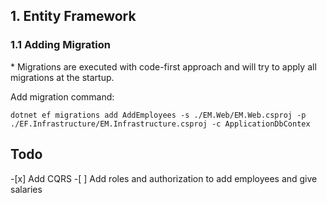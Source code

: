 <h2>1. Entity Framework</h2>
<h3>1.1 Adding Migration</h3>
* Migrations are executed with code-first approach and will try to apply all migrations at the startup.

Add migration command:

`dotnet ef migrations add AddEmployees -s ./EM.Web/EM.Web.csproj -p ./EF.Infrastructure/EM.Infrastructure.csproj -c ApplicationDbContex`

<h2>Todo</h2>
-[x] Add CQRS   
-[ ] Add roles and authorization to add employees and give salaries